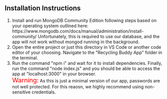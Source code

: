 <h2>Installation Instructions</h2>
<ol>
<li>
Install and run MongoDB Community Edition following steps based on your operating system outlined here: https://www.mongodb.com/docs/manual/administration/install-community/
Unfortunately, this is required to use our database, and the app will not work without mongod running in the background. 
</li>
<li>
Open the entire project or just this directory in VS Code or another code editor of your choosing. Navigate to the "Recycling Buddy App" folder in the terminal.
</li>
<li>
Run the command "npm i" and wait for it to install dependencies. Finally, run the command "node index.js" and you should be able to access the app at "localhost:3000" in your browser. 
</li>
<span style="font-size:20px; color: red;">Warning:</span>
As this is just a minimal version of our app, passwords are not well protected. For this reaosn, we highly recommend using non-sensitive credentials.
</ol>
